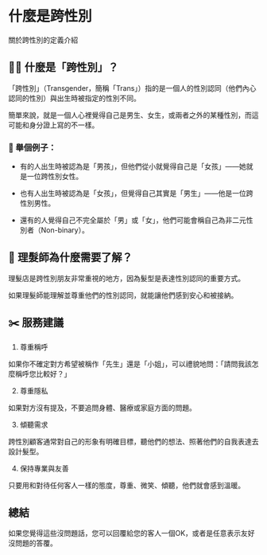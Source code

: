 # 什麼是跨性別

關於跨性別的定義介紹

## 💇‍♀️ 什麼是「跨性別」？

「跨性別」（Transgender，簡稱「Trans」）指的是一個人的性別認同（他們內心認同的性別）與出生時被指定的性別不同。

簡單來說，就是一個人心裡覺得自己是男生、女生，或兩者之外的某種性別，而這可能和身分證上寫的不一樣。

### 🧠 舉個例子：

- 有的人出生時被認為是「男孩」，但他們從小就覺得自己是「女孩」——她就是一位跨性別女性。

- 也有人出生時被認為是「女孩」，但覺得自己其實是「男生」——他是一位跨性別男性。

- 還有的人覺得自己不完全屬於「男」或「女」，他們可能會稱自己為非二元性別者（Non-binary）。

## 💬 理髮師為什麼需要了解？

理髮店是跨性別朋友非常重視的地方，因為髮型是表達性別認同的重要方式。

如果理髮師能理解並尊重他們的性別認同，就能讓他們感到安心和被接納。

## ✂️ 服務建議

1. 尊重稱呼

如果你不確定對方希望被稱作「先生」還是「小姐」，可以禮貌地問：「請問我該怎麼稱呼您比較好？」

2. 尊重隱私

如果對方沒有提及，不要追問身體、醫療或家庭方面的問題。

3. 傾聽需求

跨性別顧客通常對自己的形象有明確目標，聽他們的想法、照著他們的自我表達去設計髮型。

4. 保持專業與友善

只要用和對待任何客人一樣的態度，尊重、微笑、傾聽，他們就會感到溫暖。

## 總結

如果您覺得這些沒問題話，您可以回覆給您的客人一個OK，或者是任意表示友好沒問題的答覆。